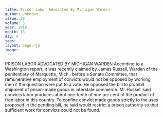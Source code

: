 ```yaml
---
title: Prison Labor Advocated By Michigan Warden
author: Unknown
issue: 29
volume: 3
year: 1916
month: 13
day: V
tags:
layout: page.njk
image:
---
```

PRISON LABOR ADVOCATED BY MICHIGAN WARDEN       According to a Washington report, it was recently claimed by James Russell, Warden of the penitentiary of Marquette, Mich., before a Senate Committee, that remunerative employment of convicts would not be opposed by working men if the question were put to a vote.       He opposed the bill to prohibit shipment of prison-made goods in interstate commerce.       Mr. Russell said convicts labor produces about one-tenth of one per cent of the product of free labor in this country. To confine convict made goods strictly to the uses proposed in the pending bill, he said would restrict a prison authority so that sufficient work for convicts could not be found. 
